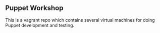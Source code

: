 Puppet Workshop
---------------

This is a vagrant repo which contains several virtual machines for doing
Puppet development and testing.
